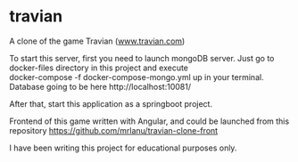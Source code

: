 # travian
A clone of the game Travian (www.travian.com)

To start this server, first you need to launch mongoDB server.
Just go to docker-files directory in this project and execute  
docker-compose -f docker-compose-mongo.yml up
in your terminal. Database going to be here http://localhost:10081/

After that, start this application as a springboot project.

Frontend of this game written with Angular, and could be launched from
this repository 
https://github.com/mrlanu/travian-clone-front

I have been writing this project for educational purposes only.
